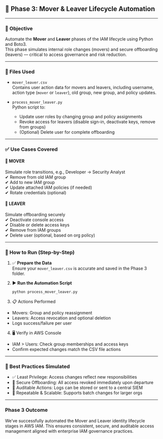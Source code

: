 ## 🔁 Phase 3: Mover & Leaver Lifecycle Automation

---

### 🎯 Objective

Automate the **Mover** and **Leaver** phases of the IAM lifecycle using Python and Boto3.  
This phase simulates internal role changes (movers) and secure offboarding (leavers) — critical to access governance and risk reduction.

---

### 📁 Files Used

- `mover_leaver.csv`  
  Contains user action data for movers and leavers, including username, action type (`mover` or `leaver`), old group, new group, and policy updates.

- `process_mover_leaver.py`  
  Python script to:
  - Update user roles by changing group and policy assignments
  - Revoke access for leavers (disable sign-in, deactivate keys, remove from groups)
  - (Optional) Delete user for complete offboarding

---

### ✅ Use Cases Covered

#### 🔁 MOVER  
Simulate role transitions, e.g., Developer → Security Analyst  
✔ Remove from old IAM group  
✔ Add to new IAM group  
✔ Update attached IAM policies (if needed)  
✔ Rotate credentials (optional)

#### 🧹 LEAVER  
Simulate offboarding securely  
✔ Deactivate console access  
✔ Disable or delete access keys  
✔ Remove from IAM groups  
✔ Delete user (optional, based on org policy)

---

### 🚀 How to Run (Step-by-Step)

1. ✅ **Prepare the Data**  
   Ensure your `mover_leaver.csv` is accurate and saved in the Phase 3 folder.

2. ▶️ **Run the Automation Script**

   ```bash
   python process_mover_leaver.py
3. 📋 Actions Performed
  - Movers: Group and policy reassignment
  - Leavers: Access revocation and optional deletion
  - Logs success/failure per user
4. 🖥 Verify in AWS Console
  - IAM > Users: Check group memberships and access keys
  - Confirm expected changes match the CSV file actions

---

### 🧠 Best Practices Simulated
  - ✅ Least Privilege: Access changes reflect new responsibilities
  - 🔐 Secure Offboarding: All access revoked immediately upon departure
  - 📁 Auditable Actions: Logs can be stored or sent to a central SIEM
  - 🔁 Repeatable & Scalable: Supports batch changes for larger orgs

---

### Phase 3 Outcome
We’ve successfully automated the Mover and Leaver identity lifecycle stages in AWS IAM.
This ensures consistent, secure, and auditable access management aligned with enterprise IAM governance practices.
